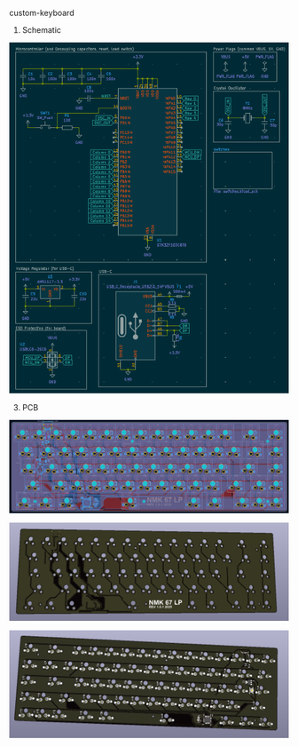 custom-keyboard

1. Schematic

![image alt](https://github.com/NathanielM14/custom-keyboard/blob/88bde653ef2b0a0a29729ca390252767a9db540e/images/schematic.png)

3. PCB

![image alt](https://github.com/NathanielM14/custom-keyboard/blob/88bde653ef2b0a0a29729ca390252767a9db540e/images/pcb_design.png)

![image_alt](https://github.com/NathanielM14/custom-keyboard/blob/88bde653ef2b0a0a29729ca390252767a9db540e/images/3d_pcb_front.png)

![image_alt](https://github.com/NathanielM14/custom-keyboard/blob/88bde653ef2b0a0a29729ca390252767a9db540e/images/3d_pcb_back.png)

